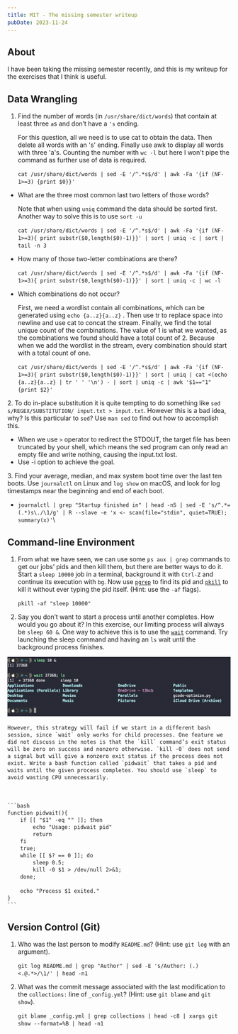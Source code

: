 ```yaml
---
title: MIT - The missing semester writeup
pubDate: 2023-11-24
---
```


## About

I have been taking the missing semester recently, and this is my writeup for the exercises that I think is useful.

## Data Wrangling

1.  Find the number of words (in `/usr/share/dict/words`) that contain at least three `a`s and don’t have a `'s` ending.&#x20;



    For this question, all we need is to use cat to obtain the data. Then delete all words with an 's' ending. Finally use awk to display all words with three 'a's. Counting the number with `wc -l` but here I won't pipe the command as further use of data is required.



    `cat /usr/share/dict/words | sed -E '/^.*s$/d' | awk -Fa '{if (NF-1>=3) {print $0}}'`

*   What are the three most common last two letters of those words?&#x20;



    Note that when using `uniq` command the data should be sorted first. Another way to solve this is to use `sort -u`



    `cat /usr/share/dict/words | sed -E '/^.*s$/d' | awk -Fa '{if (NF-1>=3){ print substr($0,length($0)-1)}}' | sort | uniq -c | sort | tail -n 3`


*   How many of those two-letter combinations are there?&#x20;



    `cat /usr/share/dict/words | sed -E '/^.*s$/d' | awk -Fa '{if (NF-1>=3){ print substr($0,length($0)-1)}}' | sort | uniq -c | wc -l`


*   Which combinations do not occur?



    First, we need a wordlist contain all combinations, which can be generated using `echo {a..z}{a..z}` . Then use tr to replace space into newline and use cat to concat the stream. Finally, we find the total unique count of the combinations. The value of 1 is what we wanted, as the combinations we found should have a total count of 2. Because when we add the wordlist in the stream, every combination should start with a total count of one.



    `cat /usr/share/dict/words | sed -E '/^.*s$/d' | awk -Fa '{if (NF-1>=3){ print substr($0,length($0)-1)}}' | sort | uniq | cat <(echo {a..z}{a..z} | tr ' ' '\n') - | sort | uniq -c | awk '$1=="1" {print $2}'`

2\. To do in-place substitution it is quite tempting to do something like `sed s/REGEX/SUBSTITUTION/ input.txt > input.txt`. However this is a bad idea, why? Is this particular to `sed`? Use `man sed` to find out how to accomplish this.

* When we use `>` operator to redirect the STDOUT, the target file has been truncated by your shell, which means the sed program can only read an empty file and write nothing, causing the input.txt lost.
* Use -i option to achieve the goal.

3\. Find your average, median, and max system boot time over the last ten boots. Use `journalctl` on Linux and `log show` on macOS, and look for log timestamps near the beginning and end of each boot.

* `journalctl | grep "Startup finished in" | head -n5 | sed -E 's/^.*= (.*)s\./\1/g' | R --slave -e 'x <- scan(file="stdin", quiet=TRUE); summary(x)'`\


## Command-line Environment

1.  From what we have seen, we can use some `ps aux | grep` commands to get our jobs’ pids and then kill them, but there are better ways to do it. Start a `sleep 10000` job in a terminal, background it with `Ctrl-Z` and continue its execution with `bg`. Now use [`pgrep`](https://www.man7.org/linux/man-pages/man1/pgrep.1.html) to find its pid and [`pkill`](http://man7.org/linux/man-pages/man1/pgrep.1.html) to kill it without ever typing the pid itself. (Hint: use the `-af` flags).



    `pkill -af "sleep 10000"`
2.  Say you don’t want to start a process until another completes. How would you go about it? In this exercise, our limiting process will always be `sleep 60 &`. One way to achieve this is to use the [`wait`](https://www.man7.org/linux/man-pages/man1/wait.1p.html) command. Try launching the sleep command and having an `ls` wait until the background process finishes.



    <figure>

![](<./assets/image (2) (2).png>)

<figcaption></figcaption></figure>

    However, this strategy will fail if we start in a different bash session, since `wait` only works for child processes. One feature we did not discuss in the notes is that the `kill` command’s exit status will be zero on success and nonzero otherwise. `kill -0` does not send a signal but will give a nonzero exit status if the process does not exist. Write a bash function called `pidwait` that takes a pid and waits until the given process completes. You should use `sleep` to avoid wasting CPU unnecessarily.



    ```bash
    function pidwait(){	
    	if [[ "$1" -eq "" ]]; then 
    		echo "Usage: pidwait pid" 
    		return 
    	fi
    	true;
    	while [[ $? == 0 ]]; do
    		sleep 0.5;
    		kill -0 $1 > /dev/null 2>&1;
    	done;
    	
    	echo "Process $1 exited."
    }
    ```

## Version Control (Git)

1.  Who was the last person to modify `README.md`? (Hint: use `git log` with an argument).

    `git log README.md | grep "Author" | sed -E 's/Author: (.) <.@.*>/\1/' | head -n1`
2.  What was the commit message associated with the last modification to the `collections:` line of `_config.yml`? (Hint: use `git blame` and `git show`).

    `git blame _config.yml | grep collections | head -c8 | xargs git show --format=%B | head -n1`

